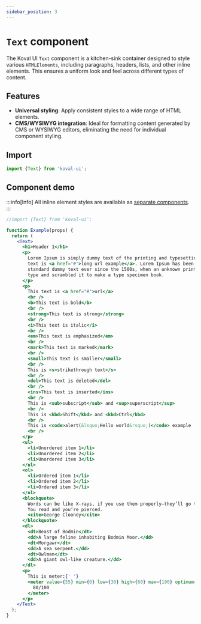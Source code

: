 ```yaml
---
sidebar_position: 3
---
```



# `Text` component

The Koval UI `Text` component is a kitchen-sink container designed to style various `HTMLElements`, including paragraphs, headers, lists, and other inline elements. This ensures a uniform look and feel across different types of content.

## Features

- **Universal styling**: Apply consistent styles to a wide range of HTML elements.
- **CMS/WYSIWYG integration**: Ideal for formatting content generated by CMS or WYSIWYG editors, eliminating the need for individual component styling.

## Import

```typescript
import {Text} from 'koval-ui';
```

## Component demo

:::info[Info]
All inline element styles are available as [separate components](/docs/typography/components#inline-elements).
:::

```jsx live
//import {Text} from 'koval-ui';

function Example(props) {
  return (
    <Text>
      <h1>Header 1</h1>
      <p>
        Lorem Ipsum is simply dummy text of the printing and typesetting industry. This
        text is <a href="#">long url example</a>. Lorem Ipsum has been the industry&apos;s
        standard dummy text ever since the 1500s, when an unknown printer took a galley of
        type and scrambled it to make a type specimen book.
      </p>
      <p>
        This text is <a href="#">url</a>
        <br />
        <b>This text is bold</b>
        <br />
        <strong>This text is strong</strong>
        <br />
        <i>This text is italic</i>
        <br />
        <em>This text is emphasized</em>
        <br />
        <mark>This text is marked</mark>
        <br />
        <small>This text is smaller</small>
        <br />
        This is <s>strikethrough text</s>
        <br />
        <del>This text is deleted</del>
        <br />
        <ins>This text is inserted</ins>
        <br />
        This is <sub>subscript</sub> and <sup>superscript</sup>
        <br />
        This is <kbd>Shift</kbd> and <kbd>Ctrl</kbd>
        <br />
        This is <code>alert(&lsquo;Hello world&rsquo;)</code> example
        <br />
      </p>
      <ul>
        <li>Unordered item 1</li>
        <li>Unordered item 2</li>
        <li>Unordered item 3</li>
      </ul>
      <ol>
        <li>Ordered item 1</li>
        <li>Ordered item 2</li>
        <li>Ordered item 3</li>
      </ol>
      <blockquote>
        Words can be like X-rays, if you use them properly—they’ll go through anything.
        You read and you’re pierced.
        <cite>George Clooney</cite>
      </blockquote>
      <dl>
        <dt>Beast of Bodmin</dt>
        <dd>A large feline inhabiting Bodmin Moor.</dd>
        <dt>Morgawr</dt>
        <dd>A sea serpent.</dd>
        <dt>Owlman</dt>
        <dd>A giant owl-like creature.</dd>
      </dl>
      <p>
        This is meter:{' '}
        <meter value={55} min={0} low={30} high={60} max={100} optimum={50}>
          80/100
        </meter>
      </p>
    </Text>
  );
}
```
